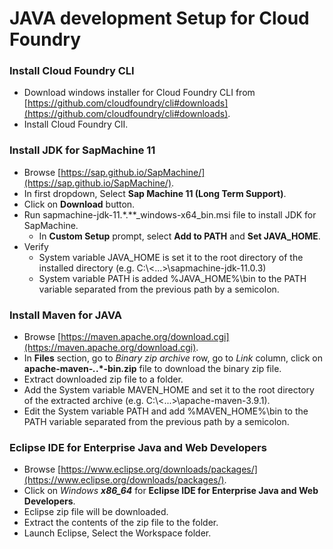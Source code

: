 # JAVA development Setup for Cloud Foundry

### Install Cloud Foundry CLI

- Download windows installer for Cloud Foundry CLI from [https://github.com/cloudfoundry/cli#downloads](https://github.com/cloudfoundry/cli#downloads).
- Install Cloud Foundry ClI.


### Install JDK for SapMachine 11

- Browse [https://sap.github.io/SapMachine/](https://sap.github.io/SapMachine/).
- In first dropdown, Select **Sap Machine 11 (Long Term Support)**.
- Click on **Download** button.
- Run sapmachine-jdk-11.*.**_windows-x64_bin.msi file to install JDK for SapMachine.
    - In **Custom Setup** prompt, select **Add to PATH** and **Set JAVA_HOME**.
- Verify
    - System variable JAVA_HOME is set it to the root directory of the installed directory (e.g. C:\\<...>\sapmachine-jdk-11.0.3)
    - System variable PATH is added %JAVA_HOME%\bin to the PATH variable separated from the previous path by a semicolon.


### Install Maven for JAVA

- Browse [https://maven.apache.org/download.cgi](https://maven.apache.org/download.cgi).
- In **Files** section, go to *Binary zip archive* row, go to *Link* column, click on **apache-maven-*.*.*-bin.zip** file to download the binary zip file.
- Extract downloaded zip file to a folder.
- Add the System variable MAVEN_HOME and set it to the root directory of the extracted archive (e.g. C:\\<...>\apache-maven-3.9.1).
- Edit the System variable PATH and add %MAVEN_HOME%\bin to the PATH variable separated from the previous path by a semicolon.

### Eclipse IDE for Enterprise Java and Web Developers

- Browse [https://www.eclipse.org/downloads/packages/](https://www.eclipse.org/downloads/packages/).
- Click on *Windows **x86_64*** for **Eclipse IDE for Enterprise Java and Web Developers**.
- Eclipse zip file will be downloaded.
- Extract the contents of the zip file to the folder.
- Launch Eclipse, Select the Workspace folder.

